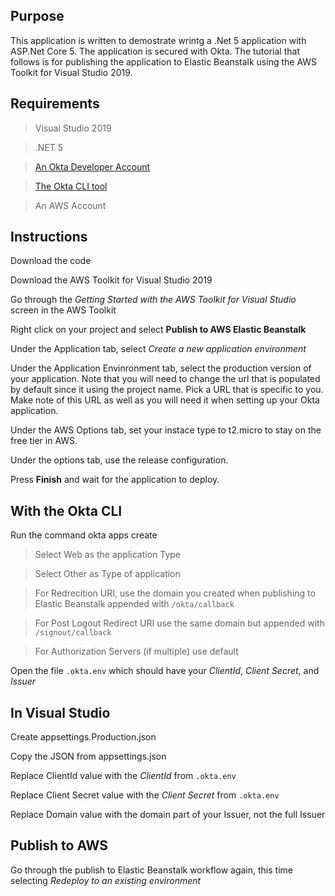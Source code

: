 ## Purpose

This application is written to demostrate wrintg a .Net 5 application with ASP.Net Core 5.  The application is secured with Okta.  The tutorial that follows is for publishing the application to Elastic Beanstalk using the AWS Toolkit for Visual Studio 2019.

## Requirements

> Visual Studio 2019

> .NET 5

> [An Okta Developer Account](https://developer.okta.com/signup/)

> [The Okta CLI tool](https://developer.okta.com/blog/2020/12/10/introducing-okta-cli)

> An AWS Account

## Instructions

Download the code

Download the AWS Toolkit for Visual Studio 2019

Go through the *Getting Started with the AWS Toolkit for Visual Studio* screen in the AWS Toolkit

Right click on your project and select **Publish to AWS Elastic Beanstalk**

Under the Application tab, select *Create a new application environment*

Under the Application Envinronment tab, select the production version of your application.  Note that you will need to change the url that is populated by default since it using the project name.  Pick a URL that is specific to you.  Make note of this URL as well as you will need it when setting up your Okta application.  

Under the AWS Options tab, set your instace type to t2.micro to stay on the free tier in AWS. 

Under the options tab, use the release configuration.  

Press **Finish**  and wait for the application to deploy.

## With the Okta CLI

Run the command okta apps create

 > Select Web as the application Type
 
 > Select Other as Type of application
 
 > For Redrecition URI, use the domain you created when publishing to Elastic Beanstalk appended with `/okta/callback`
 
 > For Post Logout Redirect URI use the same domain but appended with `/signout/callback`
 
 > For Authorization Servers (if multiple) use default

Open the file `.okta.env` which should have your *ClientId*, *Client Secret*, and *Issuer*

## In Visual Studio

Create appsettings.Production.json

Copy the JSON from appsettings.json

Replace ClientId value with the *ClientId* from `.okta.env`

Replace Client Secret value with the *Client Secret* from `.okta.env`

Replace Domain value with the domain part of your Issuer, not the full Issuer

## Publish to AWS

Go through the publish to Elastic Beanstalk workflow again, this time selecting *Redeploy to an existing environment*

